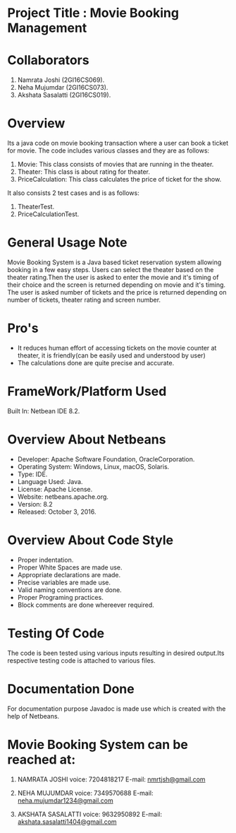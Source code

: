 # Project Title : Movie Booking Management

# Collaborators

1. Namrata Joshi     (2GI16CS069).
2. Neha Mujumdar     (2GI16CS073).
3. Akshata Sasalatti (2GI16CS019).

# Overview

Its a java code on movie booking transaction where a user can book a ticket for movie. The code includes various classes and they are as follows:

1. Movie: This class consists of movies that are running in the theater.
2. Theater: This class is about rating for theater.
3. PriceCalculation: This class calculates the price of ticket for the show.

It also consists 2 test cases and is as follows:
1. TheaterTest.
2. PriceCalculationTest.

# General Usage Note

Movie Booking System is a Java based ticket reservation system allowing booking in a few easy steps.
Users can select the theater based on the theater rating.Then the user is asked to enter the movie and it's 
timing of their choice and the screen is returned depending on movie and it's timing. The user is asked number of tickets 
and the price is returned depending on number of tickets, theater rating and screen number.


# Pro's

* It reduces human effort of accessing tickets on the movie counter at theater, it is friendly(can be easily used and understood by user)
* The calculations done are quite precise and accurate.

# FrameWork/Platform Used

Built In: Netbean IDE 8.2. 

# Overview About Netbeans

* Developer: Apache Software Foundation, OracleCorporation.
* Operating System: Windows, Linux, macOS, Solaris.
* Type: IDE.
* Language Used: Java.
* License: Apache License.
* Website: netbeans.apache.org.
* Version: 8.2
* Released: October 3, 2016.

# Overview About Code Style

* Proper indentation.
* Proper White Spaces are made use.
* Appropriate declarations are made.
* Precise variables are made use.
* Valid naming conventions are done.
* Proper Programing practices.
* Block comments are done whereever required.

# Testing Of Code

The code is been tested using various inputs resulting in desired output.Its respective testing code is attached to various files.

# Documentation Done

For documentation purpose Javadoc is made use which is created with the help of Netbeans.


# Movie Booking System can be reached at:

1. NAMRATA JOSHI
   voice: 7204818217
   E-mail: nmrtjsh@gmail.com
   
2. NEHA MUJUMDAR
   voice: 7349570688
   E-mail: neha.mujumdar1234@gmail.com

3. AKSHATA SASALATTI
   voice: 9632950892
   E-mail: akshata.sasalatti1404@gmail.com

